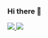 ### Hi there 👋

<!--
**Ahmed-Roshdy-1/Ahmed-Roshdy-1** is a ✨ _special_ ✨ repository because its `README.md` (this file) appears on your GitHub profile.

Here are some ideas to get you started:

- 🔭 I’m currently working on ...
- 🌱 I’m currently learning ...
- 👯 I’m looking to collaborate on ...
- 🤔 I’m looking for help with ...
- 💬 Ask me about ...
- 📫 How to reach me: ...
- 😄 Pronouns: ...
- ⚡ Fun fact: ...
-->

<a href="https://github.com/Ahmed-Roshdy-1/github-stats">

![](https://github.com/Ahmed-Roshdy-1/github-stats/blob/main/generated/overview.svg)
![](https://github.com/Ahmed-Roshdy-1/github-stats/blob/main/generated/languages.svg)

</a>

